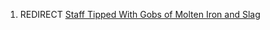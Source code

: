 1.  REDIRECT [Staff Tipped With Gobs of Molten Iron and
    Slag](Staff_Tipped_With_Gobs_of_Molten_Iron_and_Slag "wikilink")
